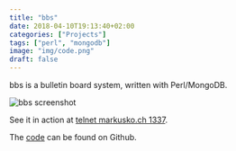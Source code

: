 ```yaml
---
title: "bbs"
date: 2018-04-10T19:13:40+02:00
categories: ["Projects"]
tags: ["perl", "mongodb"]
image: "img/code.png"
draft: false
---
```


bbs is a bulletin board system, written with Perl/MongoDB.

![bbs screenshot](/img/bbs.png)

See it in action at [telnet markusko.ch 1337](telnet://markusko.ch:1337).


The [code](https://github.com/jbob/sesame) can be found on Github.
